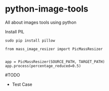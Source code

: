 # python-image-tools
All about images tools using python

Install PIL
```
sudo pip install pillow
```
```
from mass_image_resizer import PicMassResizer


app = PicMassResizer(SOURCE_PATH, TARGET_PATH)
app.process(percentage_reduced=0.5)
```

#TODO
- Test Case
